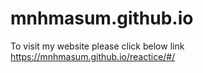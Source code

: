 # mnhmasum.github.io
To visit my website please click below link 
https://mnhmasum.github.io/reactice/#/
